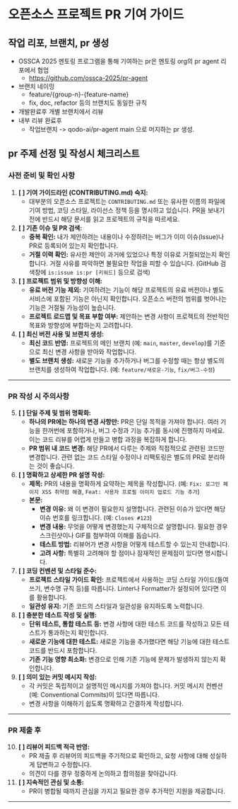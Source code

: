 # 오픈소스 프로젝트 PR 기여 가이드

## 작업 리포, 브랜치, pr 생성
- OSSCA 2025 멘토링 프로그램을 통해 기여하는 pr은 멘토링 org의 pr agent 리포에서 협업
  - https://github.com/ossca-2025/pr-agent
- 브랜치 네이밍
  - feature/{group-n}-{feature-name}
  - fix, doc, refactor 등의 브랜치도 동일한 규칙
- 개발완료후 개별 브랜치에서 리뷰
- 내부 리뷰 완료후
  - 작업브랜치 -> qodo-ai/pr-agent main 으로 머지하는 pr 생성.

## pr 주제 선정 및 작성시 체크리스트

### 사전 준비 및 확인 사항

1.  **[ ] 기여 가이드라인 (CONTRIBUTING.md) 숙지:**
    * 대부분의 오픈소스 프로젝트는 `CONTRIBUTING.md` 또는 유사한 이름의 파일에 기여 방법, 코딩 스타일, 라이선스 정책 등을 명시하고 있습니다. PR을 보내기 전에 반드시 해당 문서를 읽고 프로젝트의 규칙을 따르세요.
2.  **[ ] 기존 이슈 및 PR 검색:**
    * **중복 확인:** 내가 제안하려는 내용이나 수정하려는 버그가 이미 이슈(Issue)나 PR로 등록되어 있는지 확인합니다.
    * **거절 이력 확인:** 유사한 제안이 과거에 있었으나 특정 이유로 거절되었는지 확인합니다. 거절 사유를 파악하면 불필요한 작업을 피할 수 있습니다. (GitHub 검색창에 `is:issue is:pr [키워드]` 등으로 검색)
3.  **[ ] 프로젝트 범위 및 방향성 이해:**
    * **유료 버전 기능 제외:** 기여하려는 기능이 해당 프로젝트의 유료 버전이나 별도 서비스에 포함된 기능은 아닌지 확인합니다. 오픈소스 버전의 범위를 벗어나는 기능은 거절될 가능성이 높습니다.
    * **프로젝트 로드맵 및 목표 부합 여부:** 제안하는 변경 사항이 프로젝트의 전반적인 목표와 방향성에 부합하는지 고려합니다.
4.  **[ ] 최신 버전 사용 및 브랜치 생성:**
    * **최신 코드 반영:** 프로젝트의 메인 브랜치 (예: `main`, `master`, `develop`)를 기준으로 최신 변경 사항을 받아와 작업합니다.
    * **별도 브랜치 생성:** 새로운 기능을 추가하거나 버그를 수정할 때는 항상 별도의 브랜치를 생성하여 작업합니다. (예: `feature/새로운-기능`, `fix/버그-수정`)

---

### PR 작성 시 주의사항

5.  **[ ] 단일 주제 및 범위 명확화:**
    * **하나의 PR에는 하나의 변경 사항만:** PR은 단일 목적을 가져야 합니다. 여러 기능을 한꺼번에 포함하거나, 버그 수정과 기능 추가를 동시에 진행하지 마세요. 이는 코드 리뷰를 어렵게 만들고 병합 과정을 복잡하게 합니다.
    * **PR 범위 내 코드 변경:** 해당 PR에서 다루는 주제와 직접적으로 관련된 코드만 변경합니다. 관련 없는 코드 스타일 수정이나 리팩토링은 별도의 PR로 분리하는 것이 좋습니다.
6.  **[ ] 명확하고 상세한 PR 설명 작성:**
    * **제목:** PR의 내용을 명확하게 요약하는 제목을 작성합니다. (예: `Fix: 로그인 페이지 XSS 취약점 해결`, `Feat: 사용자 프로필 이미지 업로드 기능 추가`)
    * **본문:**
        * **변경 이유:** 왜 이 변경이 필요한지 설명합니다. 관련된 이슈가 있다면 해당 이슈 번호를 링크합니다. (예: `Closes #123`)
        * **변경 내용:** 무엇을 어떻게 변경했는지 구체적으로 설명합니다. 필요한 경우 스크린샷이나 GIF를 첨부하여 이해를 돕습니다.
        * **테스트 방법:** 리뷰어가 변경 사항을 어떻게 테스트할 수 있는지 안내합니다.
        * **고려 사항:** 특별히 고려해야 할 점이나 잠재적인 문제점이 있다면 명시합니다.
7.  **[ ] 코딩 컨벤션 및 스타일 준수:**
    * **프로젝트 스타일 가이드 확인:** 프로젝트에서 사용하는 코딩 스타일 가이드(들여쓰기, 변수명 규칙 등)를 따릅니다. Linter나 Formatter가 설정되어 있다면 이를 활용합니다.
    * **일관성 유지:** 기존 코드의 스타일과 일관성을 유지하도록 노력합니다.
8.  **[ ] 충분한 테스트 작성 및 실행:**
    * **단위 테스트, 통합 테스트 등:** 변경 사항에 대한 테스트 코드를 작성하고 모든 테스트가 통과하는지 확인합니다.
    * **새로운 기능에 대한 테스트:** 새로운 기능을 추가했다면 해당 기능에 대한 테스트 코드를 반드시 포함합니다.
    * **기존 기능 영향 최소화:** 변경으로 인해 기존 기능에 문제가 발생하지 않는지 확인합니다.
9.  **[ ] 의미 있는 커밋 메시지 작성:**
    * 각 커밋은 독립적이고 설명적인 메시지를 가져야 합니다. 커밋 메시지 컨벤션(예: Conventional Commits)이 있다면 따릅니다.
    * 변경 사항을 이해하기 쉽도록 명확하고 간결하게 작성합니다.

---

### PR 제출 후

10. **[ ] 리뷰어 피드백 적극 반영:**
    * PR 제출 후 리뷰어의 피드백을 주기적으로 확인하고, 요청 사항에 대해 성실하게 답변하고 수정합니다.
    * 의견이 다를 경우 정중하게 논의하고 합의점을 찾아갑니다.
11. **[ ] 지속적인 관심 및 소통:**
    * PR이 병합될 때까지 관심을 가지고 필요한 경우 추가적인 지원을 제공합니다.

---
